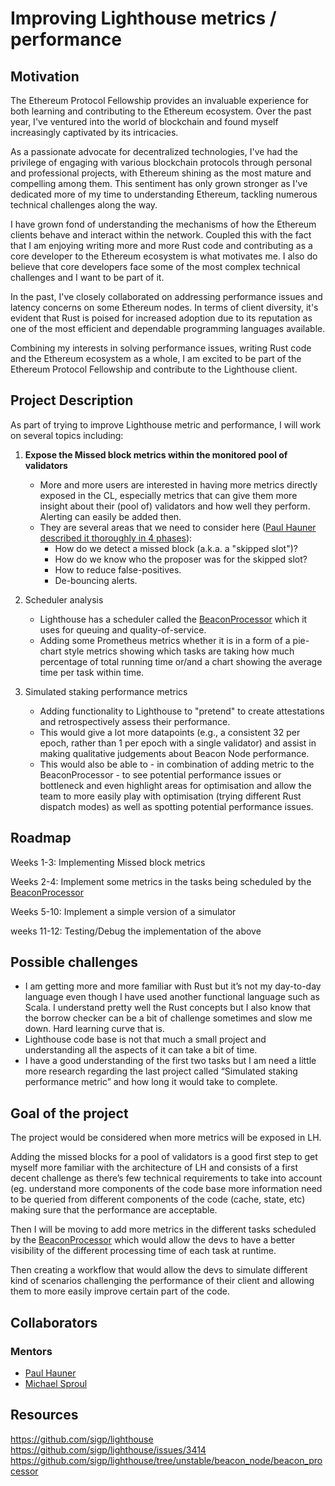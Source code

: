# Improving Lighthouse metrics / performance

## Motivation

The Ethereum Protocol Fellowship provides an invaluable experience for both learning and contributing to the Ethereum ecosystem. 
Over the past year, I've ventured into the world of blockchain and found myself increasingly captivated by its intricacies.

As a passionate advocate for decentralized technologies, I've had the privilege of engaging with various blockchain protocols through personal
and professional projects, with Ethereum shining as the most mature and compelling among them. 
This sentiment has only grown stronger as I've dedicated more of my time to understanding Ethereum, tackling numerous technical challenges along the way.

I have grown fond of understanding the mechanisms of how the Ethereum clients behave and interact within the network. 
Coupled this with the fact that I am enjoying writing more and more Rust code and contributing as a core developer to the Ethereum ecosystem 
is what motivates me. I also do believe that core developers face some of the most complex technical challenges and I want to be part of it.

In the past, I've closely collaborated on addressing performance issues and latency concerns on some Ethereum nodes. 
In terms of client diversity, it's evident that Rust is poised for increased adoption due to its reputation as one of the most efficient and dependable programming languages available.

Combining my interests in solving performance issues, writing Rust code and the Ethereum ecosystem as a whole, I am excited to be part of the Ethereum Protocol Fellowship and contribute to the Lighthouse client.

## Project Description

As part of trying to improve Lighthouse metric and performance, I will work on several topics including:

1. **Expose the Missed block metrics within the monitored pool of validators**
    - More and more users are interested in having more metrics directly exposed in the CL, especially metrics that can give them more insight about their (pool of) validators and how well they perform. Alerting can easily be added then.
    - They are several areas that we need to consider here ([Paul Hauner described it thoroughly in 4 phases](https://github.com/sigp/lighthouse/issues/3414)):
        - How do we detect a missed block (a.k.a. a "skipped slot")?
        - How do we know who the proposer was for the skipped slot?
        - How to reduce false-positives.
        - De-bouncing alerts.
      
2. Scheduler analysis
    - Lighthouse has a scheduler called the [BeaconProcessor](https://github.com/sigp/lighthouse/tree/unstable/beacon_node/beacon_processor) which it uses for queuing and quality-of-service.
    - Adding some Prometheus metrics whether it is in a form of a pie-chart style metrics showing which tasks are taking how much percentage of total running time or/and a chart showing the average time per task within time. 

3. Simulated staking performance metrics
    - Adding functionality to Lighthouse to "pretend" to create attestations and retrospectively assess their performance.
    - This would give a lot more datapoints (e.g., a consistent 32 per epoch, rather than 1 per epoch with a single validator) and assist in making qualitative judgements about Beacon Node performance.
    - This would also be able to - in combination of adding metric to the BeaconProcessor - to see potential performance issues or bottleneck and even highlight areas for optimisation and allow the team to more easily play with optimisation (trying different Rust dispatch modes) as well as spotting potential performance issues.

## Roadmap

Weeks 1-3: Implementing Missed block metrics

Weeks 2-4: Implement some metrics in the tasks being scheduled by the [BeaconProcessor](https://github.com/sigp/lighthouse/tree/unstable/beacon_node/beacon_processor)

Weeks 5-10: Implement a simple version of a simulator

weeks 11-12: Testing/Debug the implementation of the above

## Possible challenges

- I am getting more and more familiar with Rust but it’s not my day-to-day language even though I have used another functional language such as Scala. I understand pretty well the Rust concepts but I also know that the borrow checker can be a bit of challenge sometimes and slow me down. Hard learning curve that is.
- Lighthouse code base is not that much a small project and understanding all the aspects of it can take a bit of time.
- I have a good understanding of the first two tasks but I am need a little more research regarding the last project called “Simulated staking performance metric” and how long it would take to complete.

## Goal of the project

The project would be considered when more metrics will be exposed in LH.

Adding the missed blocks for a pool of validators is a good first step to get myself more familiar with the architecture of LH and consists of a first decent challenge as there’s few technical requirements to take into account (eg. understand more components of the code base more information need to be queried from different components of the code (cache, state, etc) making sure that the performance are acceptable.

Then I will be moving to add more metrics in the different tasks scheduled by the [BeaconProcessor](https://github.com/sigp/lighthouse/tree/unstable/beacon_node/beacon_processor) which would allow the devs to have a better visibility of the different processing time of each task at runtime.

Then creating a workflow that would allow the devs to simulate different kind of scenarios challenging the performance of their client and allowing them to more easily improve certain part of the code.

## Collaborators

### Mentors
- [Paul Hauner](https://github.com/paulhauner)
- [Michael Sproul](https://github.com/michaelsproul)

## Resources
https://github.com/sigp/lighthouse  
https://github.com/sigp/lighthouse/issues/3414  
https://github.com/sigp/lighthouse/tree/unstable/beacon_node/beacon_processor  